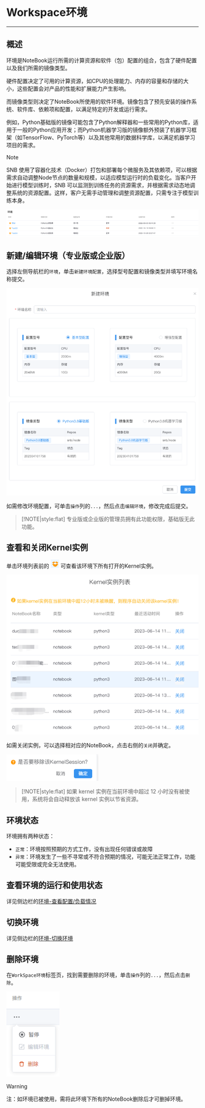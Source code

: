 # Workspace环境
---
<!-- 配置环境和镜像类型。 -->

## 概述

环境是NoteBook运行所需的计算资源和软件（包）配置的组合，包含了硬件配置以及我们所需的镜像类型。

<!-- 确保您的产品在特定的计算资源和软件设置下能够正常运行。通过定义环境，您可以规定产品所需的计算能力和软件环境，以便满足产品的要求。 -->

硬件配置决定了可用的计算资源，如CPU的处理能力、内存的容量和存储的大小，这些配置会对产品的性能和扩展能力产生影响。

而镜像类型则决定了NoteBook所使用的软件环境。镜像包含了预先安装的操作系统、软件库、依赖项和配置，以满足特定的开发或运行需求。

例如，Python基础版的镜像可能包含了Python解释器和一些常用的Python库，适用于一般的Python应用开发；而Python机器学习版的镜像额外预装了机器学习框架（如TensorFlow、PyTorch等）以及其他常用的数据科学库，以满足机器学习项目的需求。

<!-- 就像我们需要在电脑上安装操作系统和软件才能运行程序一样，NoteBook也需要在特定的环境支持下才能正常工作。 -->

> [!NOTE]
> SNB 使用了容器化技术（Docker）打包和部署每个微服务及其依赖项，可以根据需求自动调整Node节点的数量和规模，以适应模型运行时的负载变化。当客户开始进行模型训练时，SNB 可以监测到训练任务的资源需求，并根据需求动态地调整系统的资源配置。这样，客户无需手动管理和调整资源配置，只需专注于模型训练本身。



<!-- SNB 中所有的资源和文件都在云端运行，您无需担心任何类型的设置。，因此即使关闭浏览器也能保持运行（另请参阅长期运行的作业）。

要为您的项目选择不同的机器（并监控机器的性能），请单击右侧边栏中“环境”旁边的箭头。在那里，如果需要，您将看到一个更换机器的选项。付费计划提供更强大的机器。请参阅定价或联系我们了解详细信息。

而镜像可以看作是Notebook的"快照"或者"复制品"。想象一下，你拍下了一张照片，然后可以将这张照片复制到其他地方。镜像就是类似于这样的复制品，它包含了Notebook所需的全部元素，包括操作系统、软件和配置。这样，我们可以在不同的计算机上使用相同的镜像来创建并运行Notebook，就像在不同的地方打印同一张照片一样。



如果您需要使用与Python不同的语言，Jupyter生态系统会为您提供大量其他内核选择。你现在可以在深度笔记中运行它们了！

SNB对其他内核的支持仍处于早期阶段。
有些功能还不起作用。这包括变量资源管理器、SQL单元格、输入单元格和自动完成。

默认情况下，SNB项目在带有Python 3.9的Debian Buster和许多预装包的容器中运行。它意味着“只适用于”大多数项目，如果你是初学者，你很可能不需要配置任何东西。然而，对于高级用户来说，SNB提供了大量的灵活性。

SNB维护了许多受支持的运行时环境，包括Python和R的几个版本。您只需从右侧边栏的下拉列表中选择一个即可，如下所示。然后将重新启动硬件以启用新选择的环境\ -->

![图 1](../images/new_enve.png)  


## 新建/编辑环境（专业版或企业版）

选择左侧导航栏的`环境`，单击`新建环境配置`，选择型号配置和镜像类型并填写环境名称提交。

![图 1](../images/5e22381e4243227086dd4e07fcedc9a26d97347ff47fed07184b3d772c579911.png)  


如需修改环境配置，可单击`操作`列的`...`，然后点击`编辑环境`，修改完成后提交。

> [!NOTE|style:flat]
> 专业版或企业版的管理员拥有此功能权限，基础版无此功能。

## 查看和关闭Kernel实例

<p>单击环境列表前的 <img src="../images/%E6%9F%A5%E7%9C%8Bicon.png"  style="display: inline-block;padding:0px;border:0px"  /> 可查看该环境下所有打开的Kernel实例。</p>

<!-- ![图 2](../images/shutkernel.png)   -->
<!-- ![图 5](../images/709813ee04c07146e06dff10a5c925846da06c15bb0f7ab4c50b4f5921a58a4e.png)   -->

![图 3](../images/709813ee04c07146e06dff10a5c925846da06c15bb0f7ab4c50b4f5921a58a4e.png)  


如需关闭实例，可以选择相对应的NoteBook，点击右侧的`关闭`并确定。

<!-- ![图 4](../images/5fae9bed501e447c71285c8dac41a7ae9b4fc82c8fcddd51970d1a945c53968d.png)   -->
![图 4](../images/5fae9bed501e447c71285c8dac41a7ae9b4fc82c8fcddd51970d1a945c53968d.png)  


> [!NOTE|style:flat]
> 如果 kernel 实例在当前环境中超过 12 小时没有被使用，系统将会自动释放该 kernel 实例以节省资源。

## 环境状态

环境拥有两种状态：

- `正常`：环境按照预期的方式工作，没有出现任何错误或故障
- `异常`：环境发生了一些不寻常或不符合预期的情况，可能无法正常工作，功能可能受限或完全无法使用。

<!-- ![图 7](../images/812ff8bb3c282a2e927da2acc91cf872238f982aceae7186550de227dff40f77.png)   -->


## 查看环境的运行和使用状态

详见侧边栏的<a href="./Sidebar.md/#sv" title="切换环境">环境-查看配置/负载情况</a> 

## 切换环境

详见侧边栏的<a href="./Sidebar.md/#sv" title="切换环境">环境-切换环境</a> 

## 删除环境

在`WorkSpace环境`标签页，找到需要删除的环境，单击`操作`列的`...`，然后点击`删除`。

<!-- ![图 8](../images/f48523a219be4c55207a08d3129f8a76f550d4805a38ec832de4b177ba3b9098.png)   -->
![图 5](../images/f48523a219be4c55207a08d3129f8a76f550d4805a38ec832de4b177ba3b9098.png)  

> [!Warning]
> 注：如环境已被使用，需将此环境下所有的NoteBook删除后才可删掉环境。
